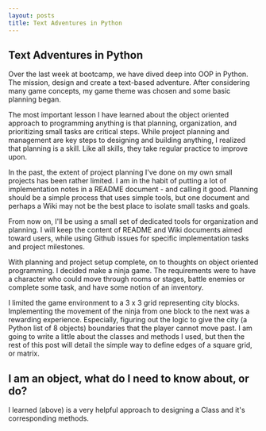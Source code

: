 ```yaml
---
layout: posts
title: Text Adventures in Python
---
```


<article>
<h1>Text Adventures in Python</h1>

<p>Over the last week at bootcamp, we have dived deep into OOP in Python.
The mission, design and create a text-based adventure. After considering many
game concepts, my game theme was chosen and some basic planning began.</p>

<p>The most important lesson I have learned about the object oriented approach to programming
anything is that planning, organization, and prioritizing small tasks are critical steps.
While project planning and management are key steps to designing and building anything,
I realized that planning is a skill. Like all skills, they take regular practice to improve upon.</p>

<p>In the past, the extent of project planning I've done on my own small projects has
been rather limited. I am in the habit of putting a lot of implementation notes in a README document -
and calling it good. Planning should be a simple process that uses simple tools, but one document and
perhaps a Wiki may not be the best place to isolate small tasks and goals.</p>

<p>From now on, I'll be using a small set of dedicated tools for organization and planning.
I will keep the content of README and Wiki documents aimed toward users, while using Github issues
for specific implementation tasks and project milestones.</p>

<p>With planning and project setup complete, on to thoughts on object oriented programming.
I decided make a ninja game. The requirements were to have a character who could move through
rooms or stages, battle enemies or complete some task, and have some notion
of an inventory.</p>

<p>I limited the game environment to a 3 x 3 grid representing city blocks. Implementing the movement
of the ninja from one block to the next was a rewarding experience. Especially, figuring out the logic
to give the city (a Python list of 8 objects) boundaries that the player cannot move past. I am going to
write a little about the classes and methods I used, but then the rest of this post will detail the simple
way to define edges of a square grid, or matrix.</p>

<h2>I am an object, what do I need to know about, or do?</h2>

<p>I learned (above) is a very helpful approach to designing a Class and it's corresponding methods.</p>


</article>